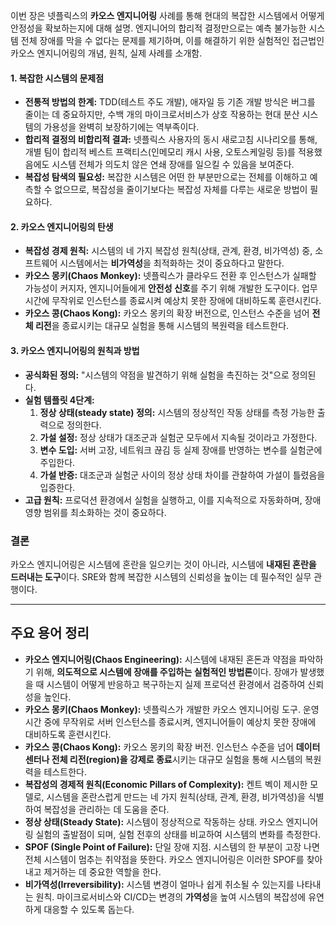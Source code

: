 이번 장은 넷플릭스의 **카오스 엔지니어링** 사례를 통해 현대의 복잡한 시스템에서 어떻게 안정성을 확보하는지에 대해 설명. 엔지니어의 합리적 결정만으로는 예측 불가능한 시스템 전체 장애를 막을 수 없다는 문제를 제기하며, 이를 해결하기 위한 실험적인 접근법인 카오스 엔지니어링의 개념, 원칙, 실제 사례를 소개함.

#### **1. 복잡한 시스템의 문제점**

- **전통적 방법의 한계:** TDD(테스트 주도 개발), 애자일 등 기존 개발 방식은 버그를 줄이는 데 중요하지만, 수백 개의 마이크로서비스가 상호 작용하는 현대 분산 시스템의 가용성을 완벽히 보장하기에는 역부족이다.
- **합리적 결정의 비합리적 결과:** 넷플릭스 사용자의 동시 새로고침 시나리오를 통해, 개별 팀이 합리적 베스트 프랙티스(인메모리 캐시 사용, 오토스케일링 등)를 적용했음에도 시스템 전체가 의도치 않은 연쇄 장애를 일으킬 수 있음을 보여준다.
- **복잡성 탐색의 필요성:** 복잡한 시스템은 어떤 한 부분만으로는 전체를 이해하고 예측할 수 없으므로, 복잡성을 줄이기보다는 복잡성 자체를 다루는 새로운 방법이 필요하다.

#### **2. 카오스 엔지니어링의 탄생**

- **복잡성 경제 원칙:** 시스템의 네 가지 복잡성 원칙(상태, 관계, 환경, 비가역성) 중, 소프트웨어 시스템에서는 **비가역성**을 최적화하는 것이 중요하다고 말한다.
- **카오스 몽키(Chaos Monkey):** 넷플릭스가 클라우드 전환 후 인스턴스가 실패할 가능성이 커지자, 엔지니어들에게 **안전성 신호**를 주기 위해 개발한 도구이다. 업무 시간에 무작위로 인스턴스를 종료시켜 예상치 못한 장애에 대비하도록 훈련시킨다.
- **카오스 콩(Chaos Kong):** 카오스 몽키의 확장 버전으로, 인스턴스 수준을 넘어 **전체 리전**을 종료시키는 대규모 실험을 통해 시스템의 복원력을 테스트한다.

#### **3. 카오스 엔지니어링의 원칙과 방법**

- **공식화된 정의:** "시스템의 약점을 발견하기 위해 실험을 촉진하는 것"으로 정의된다.
- **실험 템플릿 4단계:**
    1. **정상 상태(steady state) 정의:** 시스템의 정상적인 작동 상태를 측정 가능한 출력으로 정의한다.
    2. **가설 설정:** 정상 상태가 대조군과 실험군 모두에서 지속될 것이라고 가정한다.
    3. **변수 도입:** 서버 고장, 네트워크 끊김 등 실제 장애를 반영하는 변수를 실험군에 주입한다.
    4. **가설 반증:** 대조군과 실험군 사이의 정상 상태 차이를 관찰하여 가설이 틀렸음을 입증한다.
- **고급 원칙:** 프로덕션 환경에서 실험을 실행하고, 이를 지속적으로 자동화하며, 장애 영향 범위를 최소화하는 것이 중요하다.

### **결론**

카오스 엔지니어링은 시스템에 혼란을 일으키는 것이 아니라, 시스템에 **내재된 혼란을 드러내는 도구**이다. SRE와 함께 복잡한 시스템의 신뢰성을 높이는 데 필수적인 실무 관행이다.

---
## 주요 용어 정리

- **카오스 엔지니어링(Chaos Engineering):** 시스템에 내재된 혼돈과 약점을 파악하기 위해, **의도적으로 시스템에 장애를 주입하는 실험적인 방법론**이다. 장애가 발생했을 때 시스템이 어떻게 반응하고 복구하는지 실제 프로덕션 환경에서 검증하여 신뢰성을 높인다.
- **카오스 몽키(Chaos Monkey):** 넷플릭스가 개발한 카오스 엔지니어링 도구. 운영 시간 중에 무작위로 서버 인스턴스를 종료시켜, 엔지니어들이 예상치 못한 장애에 대비하도록 훈련시킨다.
- **카오스 콩(Chaos Kong):** 카오스 몽키의 확장 버전. 인스턴스 수준을 넘어 **데이터 센터나 전체 리전(region)을 강제로 종료**시키는 대규모 실험을 통해 시스템의 복원력을 테스트한다.
- **복잡성의 경제적 원칙(Economic Pillars of Complexity):** 켄트 벡이 제시한 모델로, 시스템을 혼란스럽게 만드는 네 가지 원칙(상태, 관계, 환경, 비가역성)을 식별하여 복잡성을 관리하는 데 도움을 준다.
- **정상 상태(Steady State):** 시스템이 정상적으로 작동하는 상태. 카오스 엔지니어링 실험의 출발점이 되며, 실험 전후의 상태를 비교하여 시스템의 변화를 측정한다.
- **SPOF (Single Point of Failure):** 단일 장애 지점. 시스템의 한 부분이 고장 나면 전체 시스템이 멈추는 취약점을 뜻한다. 카오스 엔지니어링은 이러한 SPOF를 찾아내고 제거하는 데 중요한 역할을 한다.
- **비가역성(Irreversibility):** 시스템 변경이 얼마나 쉽게 취소될 수 있는지를 나타내는 원칙. 마이크로서비스와 CI/CD는 변경의 **가역성**을 높여 시스템의 복잡성에 유연하게 대응할 수 있도록 돕는다.
